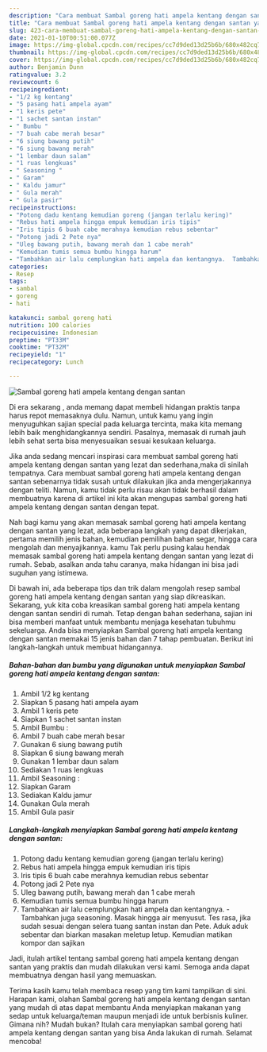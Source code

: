 ```yaml
---
description: "Cara membuat Sambal goreng hati ampela kentang dengan santan yang nikmat dan Mudah Dibuat"
title: "Cara membuat Sambal goreng hati ampela kentang dengan santan yang nikmat dan Mudah Dibuat"
slug: 423-cara-membuat-sambal-goreng-hati-ampela-kentang-dengan-santan-yang-nikmat-dan-mudah-dibuat
date: 2021-01-10T00:51:00.077Z
image: https://img-global.cpcdn.com/recipes/cc7d9ded13d25b6b/680x482cq70/sambal-goreng-hati-ampela-kentang-dengan-santan-foto-resep-utama.jpg
thumbnail: https://img-global.cpcdn.com/recipes/cc7d9ded13d25b6b/680x482cq70/sambal-goreng-hati-ampela-kentang-dengan-santan-foto-resep-utama.jpg
cover: https://img-global.cpcdn.com/recipes/cc7d9ded13d25b6b/680x482cq70/sambal-goreng-hati-ampela-kentang-dengan-santan-foto-resep-utama.jpg
author: Benjamin Dunn
ratingvalue: 3.2
reviewcount: 6
recipeingredient:
- "1/2 kg kentang"
- "5 pasang hati ampela ayam"
- "1 keris pete"
- "1 sachet santan instan"
- " Bumbu "
- "7 buah cabe merah besar"
- "6 siung bawang putih"
- "6 siung bawang merah"
- "1 lembar daun salam"
- "1 ruas lengkuas"
- " Seasoning "
- " Garam"
- " Kaldu jamur"
- " Gula merah"
- " Gula pasir"
recipeinstructions:
- "Potong dadu kentang kemudian goreng (jangan terlalu kering)"
- "Rebus hati ampela hingga empuk kemudian iris tipis"
- "Iris tipis 6 buah cabe merahnya kemudian rebus sebentar"
- "Potong jadi 2 Pete nya"
- "Uleg bawang putih, bawang merah dan 1 cabe merah"
- "Kemudian tumis semua bumbu hingga harum"
- "Tambahkan air lalu cemplungkan hati ampela dan kentangnya.  Tambahkan juga seasoning. Masak hingga air menyusut. Tes rasa, jika sudah sesuai dengan selera tuang santan instan dan Pete. Aduk aduk sebentar dan biarkan masakan meletup letup. Kemudian matikan kompor dan sajikan"
categories:
- Resep
tags:
- sambal
- goreng
- hati

katakunci: sambal goreng hati 
nutrition: 100 calories
recipecuisine: Indonesian
preptime: "PT33M"
cooktime: "PT32M"
recipeyield: "1"
recipecategory: Lunch

---
```



![Sambal goreng hati ampela kentang dengan santan](https://img-global.cpcdn.com/recipes/cc7d9ded13d25b6b/680x482cq70/sambal-goreng-hati-ampela-kentang-dengan-santan-foto-resep-utama.jpg)

Di era  sekarang , anda memang dapat membeli hidangan praktis tanpa harus repot memasaknya dulu. Namun, untuk kamu yang ingin menyuguhkan sajian special pada keluarga tercinta, maka kita memang lebih baik menghidangkannya sendiri. Pasalnya, memasak di rumah jauh lebih sehat serta bisa menyesuaikan sesuai kesukaan keluarga.

Jika anda sedang mencari inspirasi cara membuat sambal goreng hati ampela kentang dengan santan yang lezat dan sederhana,maka di sinilah tempatnya. Cara membuat sambal goreng hati ampela kentang dengan santan  sebenarnya tidak susah untuk dilakukan jika anda mengerjakannya dengan teliti. Namun, kamu tidak perlu risau akan tidak berhasil dalam membuatnya 
karena di artikel ini kita akan mengupas sambal goreng hati ampela kentang dengan santan dengan tepat.  



Nah bagi kamu yang akan memasak sambal goreng hati ampela kentang dengan santan yang lezat, ada beberapa langkah yang dapat dikerjakan, pertama memilih jenis bahan, kemudian pemilihan bahan segar, hingga cara mengolah dan menyajikannya. kamu Tak perlu pusing kalau hendak memasak sambal goreng hati ampela kentang dengan santan yang lezat di rumah. Sebab, asalkan anda  tahu caranya, maka hidangan ini bisa jadi suguhan yang istimewa.

Di bawah ini, ada beberapa tips dan trik dalam mengolah resep sambal goreng hati ampela kentang dengan santan yang siap dikreasikan. Sekarang, yuk kita coba kreasikan sambal goreng hati ampela kentang dengan santan sendiri di rumah. Tetap dengan bahan sederhana, sajian ini bisa memberi manfaat untuk membantu menjaga kesehatan tubuhmu sekeluarga. Anda bisa menyiapkan Sambal goreng hati ampela kentang dengan santan memakai 15 jenis bahan dan 7 tahap pembuatan. Berikut ini langkah-langkah untuk membuat hidangannya.

<!--inarticleads1-->

##### Bahan-bahan dan bumbu yang digunakan untuk menyiapkan Sambal goreng hati ampela kentang dengan santan:

1. Ambil 1/2 kg kentang
1. Siapkan 5 pasang hati ampela ayam
1. Ambil 1 keris pete
1. Siapkan 1 sachet santan instan
1. Ambil  Bumbu :
1. Ambil 7 buah cabe merah besar
1. Gunakan 6 siung bawang putih
1. Siapkan 6 siung bawang merah
1. Gunakan 1 lembar daun salam
1. Sediakan 1 ruas lengkuas
1. Ambil  Seasoning :
1. Siapkan  Garam
1. Sediakan  Kaldu jamur
1. Gunakan  Gula merah
1. Ambil  Gula pasir




<!--inarticleads2-->

##### Langkah-langkah menyiapkan Sambal goreng hati ampela kentang dengan santan:

1. Potong dadu kentang kemudian goreng (jangan terlalu kering)
1. Rebus hati ampela hingga empuk kemudian iris tipis
1. Iris tipis 6 buah cabe merahnya kemudian rebus sebentar
1. Potong jadi 2 Pete nya
1. Uleg bawang putih, bawang merah dan 1 cabe merah
1. Kemudian tumis semua bumbu hingga harum
1. Tambahkan air lalu cemplungkan hati ampela dan kentangnya.  - Tambahkan juga seasoning. Masak hingga air menyusut. Tes rasa, jika sudah sesuai dengan selera tuang santan instan dan Pete. Aduk aduk sebentar dan biarkan masakan meletup letup. Kemudian matikan kompor dan sajikan




Jadi, itulah artikel tentang  sambal goreng hati ampela kentang dengan santan  yang praktis dan mudah dilakukan versi kami. Semoga anda dapat membuatnya dengan hasil yang memuaskan. 

Terima kasih kamu telah membaca resep yang tim kami tampilkan di sini. Harapan kami, olahan  Sambal goreng hati ampela kentang dengan santan yang mudah di atas dapat membantu Anda menyiapkan makanan yang sedap untuk keluarga/teman maupun menjadi ide untuk berbisnis kuliner. Gimana nih? Mudah bukan? Itulah cara menyiapkan sambal goreng hati ampela kentang dengan santan yang bisa Anda lakukan di rumah. Selamat mencoba!

